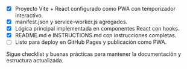- [x] Proyecto Vite + React configurado como PWA con temporizador interactivo.
- [x] manifest.json y service-worker.js agregados.
- [x] Lógica principal implementada en componentes React con hooks.
- [x] README.md e INSTRUCTIONS.md con instrucciones completas.
- [ ] Listo para deploy en GitHub Pages y publicación como PWA.

Sigue checklist y buenas prácticas para mantener la documentación y estructura actualizada.